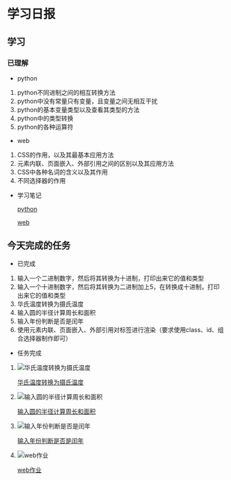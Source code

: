 # 学习日报

## 学习

### 已理解
* python
1. python不同进制之间的相互转换方法
2. python中没有常量只有变量，且变量之间无相互干扰
3. python的基本变量类型以及查看其类型的方法
4. python中的类型转换
5. python的各种运算符
* web
1. CSS的作用，以及其最基本应用方法
2. 元素内联、页面嵌入、外部引用之间的区别以及其应用方法
3. CSS中各种名词的含义以及其作用
4. 不同选择器的作用

* 学习笔记
 
  [python](https://github.com/huanting0016/summer-photo/blob/master/7.25/python.md)
  
  [web](https://github.com/huanting0016/summer-photo/blob/master/7.25/web.md)



## 今天完成的任务

* 已完成
1. 输入一个二进制数字，然后将其转换为十进制，打印出来它的值和类型
2. 输入一个十进制数字，然后将其转换为二进制加上5，在转换成十进制，打印出来它的值和类型
3. 华氏温度转换为摄氏温度
4. 输入圆的半径计算周长和面积
5. 输入年份判断是否是闰年
6. 使用元素内联、页面嵌入、外部引用对标签进行渲染（要求使用class、id、组合选择器制作即可）


* 任务完成

1. ![华氏温度转换为摄氏温度](https://github.com/huanting0016/summer-photo/blob/master/7.25/%E5%8D%8E%E6%B0%8F%E6%B8%A9%E5%BA%A6%E8%BD%AC%E6%8D%A2%E4%B8%BA%E6%91%84%E6%B0%8F%E6%B8%A9%E5%BA%A6.png) 

    [华氏温度转换为摄氏温度](https://github.com/huanting0016/summer-photo/blob/master/7.25/%E5%8D%8E%E6%B0%8F%E6%B8%A9%E5%BA%A6%E8%BD%AC%E6%8D%A2%E4%B8%BA%E6%91%84%E6%B0%8F%E6%B8%A9%E5%BA%A6.py)

2. ![输入圆的半径计算周长和面积](https://github.com/huanting0016/summer-photo/blob/master/7.25/%E8%BE%93%E5%85%A5%E5%9C%86%E7%9A%84%E5%8D%8A%E5%BE%84%E8%AE%A1%E7%AE%97%E5%85%B6%E5%91%A8%E9%95%BF%E5%92%8C%E9%9D%A2%E7%A7%AF.png)
  
   [输入圆的半径计算周长和面积](https://github.com/huanting0016/summer-photo/blob/master/7.25/%E8%BE%93%E5%85%A5%E5%9C%86%E7%9A%84%E5%8D%8A%E5%BE%84%E8%AE%A1%E7%AE%97%E5%85%B6%E5%91%A8%E9%95%BF%E5%92%8C%E9%9D%A2%E7%A7%AF.py)

3. ![输入年份判断是否是闰年](https://github.com/huanting0016/summer-photo/blob/master/7.25/%E8%BE%93%E5%85%A5%E5%B9%B4%E4%BB%BD%E5%88%A4%E6%96%AD%E6%98%AF%E5%90%A6%E6%98%AF%E9%97%B0%E5%B9%B4.png)

   [输入年份判断是否是闰年](https://github.com/huanting0016/summer-photo/blob/master/7.25/%E8%BE%93%E5%85%A5%E5%B9%B4%E4%BB%BD%E5%88%A4%E6%96%AD%E6%98%AF%E5%90%A6%E6%98%AF%E9%97%B0%E5%B9%B4.py)
4. ![web作业](https://github.com/huanting0016/summer-photo/blob/master/7.25/%E4%BD%BF%E7%94%A8%E5%85%83%E7%B4%A0%E5%86%85%E8%81%94%E3%80%81%E9%A1%B5%E9%9D%A2%E5%B5%8C%E5%85%A5%E3%80%81%E5%A4%96%E9%83%A8%E5%BC%95%E7%94%A8%E5%AF%B9%E6%A0%87%E7%AD%BE%E8%BF%9B%E8%A1%8C%E6%B8%B2%E6%9F%93.png)

   [web作业](https://github.com/huanting0016/summer-photo/blob/master/7.25/%E4%BD%BF%E7%94%A8%E5%85%83%E7%B4%A0%E5%86%85%E8%81%94%E3%80%81%E9%A1%B5%E9%9D%A2%E5%B5%8C%E5%85%A5%E3%80%81%E5%A4%96%E9%83%A8%E5%BC%95%E7%94%A8%E5%AF%B9%E6%A0%87%E7%AD%BE%E8%BF%9B%E8%A1%8C%E6%B8%B2%E6%9F%93.md)
